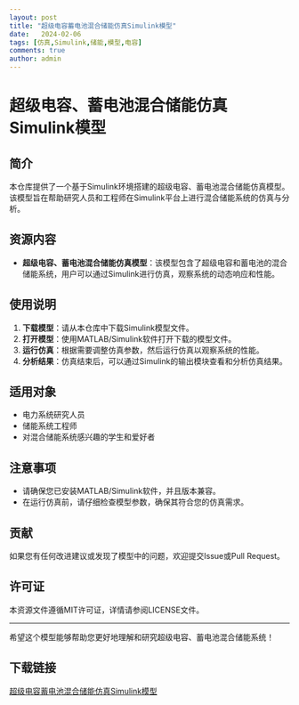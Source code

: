 ```yaml
---
layout: post
title: "超级电容蓄电池混合储能仿真Simulink模型"
date:   2024-02-06
tags: [仿真,Simulink,储能,模型,电容]
comments: true
author: admin
---
```

# 超级电容、蓄电池混合储能仿真Simulink模型

## 简介
本仓库提供了一个基于Simulink环境搭建的超级电容、蓄电池混合储能仿真模型。该模型旨在帮助研究人员和工程师在Simulink平台上进行混合储能系统的仿真与分析。

## 资源内容
- **超级电容、蓄电池混合储能仿真模型**：该模型包含了超级电容和蓄电池的混合储能系统，用户可以通过Simulink进行仿真，观察系统的动态响应和性能。

## 使用说明
1. **下载模型**：请从本仓库中下载Simulink模型文件。
2. **打开模型**：使用MATLAB/Simulink软件打开下载的模型文件。
3. **运行仿真**：根据需要调整仿真参数，然后运行仿真以观察系统的性能。
4. **分析结果**：仿真结束后，可以通过Simulink的输出模块查看和分析仿真结果。

## 适用对象
- 电力系统研究人员
- 储能系统工程师
- 对混合储能系统感兴趣的学生和爱好者

## 注意事项
- 请确保您已安装MATLAB/Simulink软件，并且版本兼容。
- 在运行仿真前，请仔细检查模型参数，确保其符合您的仿真需求。

## 贡献
如果您有任何改进建议或发现了模型中的问题，欢迎提交Issue或Pull Request。

## 许可证
本资源文件遵循MIT许可证，详情请参阅LICENSE文件。

---
希望这个模型能够帮助您更好地理解和研究超级电容、蓄电池混合储能系统！

## 下载链接

[超级电容蓄电池混合储能仿真Simulink模型](https://pan.quark.cn/s/2fff5369b6b6)